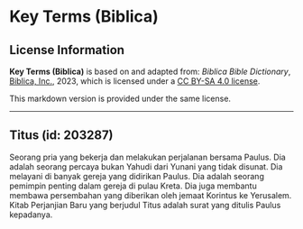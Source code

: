 # Key Terms (Biblica)

## License Information

**Key Terms (Biblica)** is based on and adapted from: _Biblica Bible Dictionary_, [Biblica, Inc.](https://www.biblica.com/), 2023, which is licensed under a [CC BY-SA 4.0 license](https://creativecommons.org/licenses/by-sa/4.0/legalcode.en).

This markdown version is provided under the same license.



--------------------------------

## Titus (id: 203287)

Seorang pria yang bekerja dan melakukan perjalanan bersama Paulus. Dia adalah seorang percaya bukan Yahudi dari Yunani yang tidak disunat. Dia melayani di banyak gereja yang didirikan Paulus. Dia adalah seorang pemimpin penting dalam gereja di pulau Kreta. Dia juga membantu membawa persembahan yang diberikan oleh jemaat Korintus ke Yerusalem. Kitab Perjanjian Baru yang berjudul Titus adalah surat yang ditulis Paulus kepadanya.


